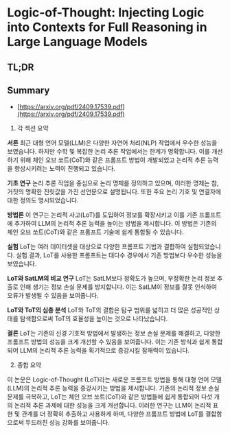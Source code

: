 # Logic-of-Thought: Injecting Logic into Contexts for Full Reasoning in Large Language Models
## TL;DR
## Summary
- [https://arxiv.org/pdf/2409.17539.pdf](https://arxiv.org/pdf/2409.17539.pdf)

1. 각 섹션 요약

**서론**
최근 대형 언어 모델(LLM)은 다양한 자연어 처리(NLP) 작업에서 우수한 성능을 보였습니다. 하지만 수학 및 복잡한 논리 추론 작업에서는 한계가 명확합니다. 이를 개선하기 위해 체인 오브 쏘트(CoT)와 같은 프롬프트 방법이 개발되었고 논리적 추론 능력을 향상시키려는 노력이 진행되고 있습니다.

**기초 연구**
논리 추론 작업을 중심으로 논리 명제를 정의하고 있으며, 이러한 명제는 참, 거짓의 명확한 진릿값을 가진 선언문으로 설명됩니다. 또한 주요 논리 기호 및 연결자에 대한 정의도 명시되었습니다.

**방법론**
이 연구는 논리적 사고(LoT)를 도입하여 정보를 확장시키고 이를 기존 프롬프트에 추가하여 LLM의 논리적 추론 능력을 높이는 방법을 제시합니다. 이 방법은 기존의 체인 오브 쏘트(CoT)와 같은 프롬프트 기술에 쉽게 통합될 수 있습니다.

**실험**
LoT는 여러 데이터셋을 대상으로 다양한 프롬프트 기법과 결합하여 실험되었습니다. 실험 결과, LoT를 사용한 프롬프트는 대다수 경우에서 기존 방법보다 우수한 성능을 보였습니다.

**LoT와 SatLM의 비교 연구**
LoT는 SatLM보다 정확도가 높으며, 부정확한 논리 정보 추출로 인해 생기는 정보 손실 문제를 방지합니다. 이는 SatLM이 정보를 잘못 인식하여 오류가 발생될 수 있음을 보여줍니다.

**LoT와 ToT의 심층 분석**
LoT와 ToT의 결합은 탐구 범위를 넓히고 더 많은 성공적인 상태를 탐색함으로써 ToT의 효율성을 높이는 것으로 나타났습니다.

**결론**
LoT는 기존의 신경 기호적 방법에서 발생하는 정보 손실 문제를 해결하고, 다양한 프롬프트 방법의 성능을 크게 개선할 수 있음을 보여줍니다. 이는 기존 방식과 쉽게 통합되어 LLM의 논리적 추론 능력을 획기적으로 증강시킬 잠재력이 있습니다.

2. 종합 요약

이 논문은 Logic-of-Thought (LoT)라는 새로운 프롬프트 방법을 통해 대형 언어 모델(LLM)의 논리적 추론 능력을 증강시키는 방법을 제시합니다. 기존의 논리적 정보 손실 문제를 극복하고, LoT는 체인 오브 쏘트(CoT)와 같은 방법들에 쉽게 통합되어 다섯 개의 논리적 추론 과제에 대한 성능을 크게 개선합니다. 이러한 연구는 LLM이 논리적 표현 및 관계를 더 정확히 추출하고 사용하게 하며, 다양한 프롬프트 방법에 LoT를 결합함으로써 두드러진 성능 강화를 보여줍니다.